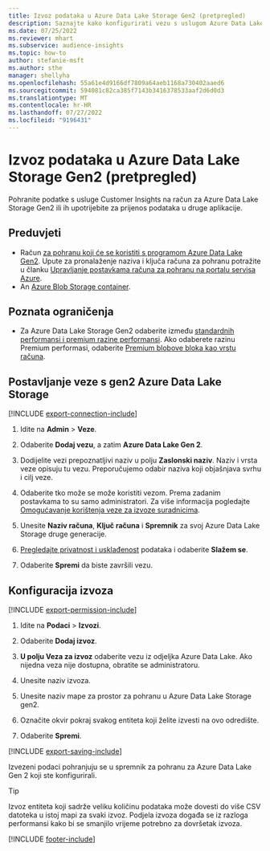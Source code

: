 ```yaml
---
title: Izvoz podataka u Azure Data Lake Storage Gen2 (pretpregled)
description: Saznajte kako konfigurirati vezu s uslugom Azure Data Lake Storage druge generacije.
ms.date: 07/25/2022
ms.reviewer: mhart
ms.subservice: audience-insights
ms.topic: how-to
author: stefanie-msft
ms.author: sthe
manager: shellyha
ms.openlocfilehash: 55a61e4d9166df7809a64aeb1168a730402aaed6
ms.sourcegitcommit: 594081c82ca385f7143b3416378533aaf2d6d0d3
ms.translationtype: MT
ms.contentlocale: hr-HR
ms.lasthandoff: 07/27/2022
ms.locfileid: "9196431"
---
```

# <a name="export-data-to-azure-data-lake-storage-gen2-preview"></a>Izvoz podataka u Azure Data Lake Storage Gen2 (pretpregled)

Pohranite podatke s usluge Customer Insights na račun za Azure Data Lake Storage Gen2 ili ih upotrijebite za prijenos podataka u druge aplikacije.

## <a name="prerequisites"></a>Preduvjeti

- Račun [za pohranu koji će se koristiti s programom Azure Data Lake Gen2](/azure/storage/blobs/create-data-lake-storage-account). Upute za pronalaženje naziva i ključa računa za pohranu potražite u članku [Upravljanje postavkama računa za pohranu na portalu servisa Azure](/azure/storage/common/storage-account-manage).
- An [Azure Blob Storage container](/azure/storage/blobs/storage-quickstart-blobs-portal#create-a-container).

## <a name="known-limitations"></a>Poznata ograničenja

- Za Azure Data Lake Storage Gen2 odaberite između [standardnih performansi i premium razine performansi](/azure/storage/blobs/create-data-lake-storage-account). Ako odaberete razinu Premium performasi, odaberite [Premium blobove bloka kao vrstu računa](/azure/storage/common/storage-account-overview#types-of-storage-accounts).

## <a name="set-up-connection-to-azure-data-lake-storage-gen2"></a>Postavljanje veze s gen2 Azure Data Lake Storage

[!INCLUDE [export-connection-include](includes/export-connection-admn.md)]

1. Idite na **Admin** > **Veze**.

1. Odaberite **Dodaj vezu**, a zatim **Azure Data Lake Gen 2**.

1. Dodijelite vezi prepoznatljivi naziv u polju **Zaslonski naziv**. Naziv i vrsta veze opisuju tu vezu. Preporučujemo odabir naziva koji objašnjava svrhu i cilj veze.

1. Odaberite tko može se može koristiti vezom. Prema zadanim postavkama to su samo administratori. Za više informacija pogledajte [Omogućavanje korištenja veze za izvoze suradnicima](connections.md#allow-contributors-to-use-a-connection-for-exports).

1. Unesite **Naziv računa**, **Ključ računa** i **Spremnik** za svoj Azure Data Lake Storage druge generacije.

1. [Pregledajte privatnost i usklađenost](connections.md#data-privacy-and-compliance) podataka i odaberite **Slažem se**.

1. Odaberite **Spremi** da biste završili vezu.

## <a name="configure-an-export"></a>Konfiguracija izvoza

[!INCLUDE [export-permission-include](includes/export-permission.md)]

1. Idite na **Podaci** > **Izvozi**.

1. Odaberite **Dodaj izvoz**.

1. **U polju Veza za izvoz** odaberite vezu iz odjeljka Azure Data Lake. Ako nijedna veza nije dostupna, obratite se administratoru.

1. Unesite naziv izvoza.

1. Unesite naziv mape za prostor za pohranu u Azure Data Lake Storage gen2.

1. Označite okvir pokraj svakog entiteta koji želite izvesti na ovo odredište.

1. Odaberite **Spremi**.

[!INCLUDE [export-saving-include](includes/export-saving.md)]

Izvezeni podaci pohranjuju se u spremnik za pohranu za Azure Data Lake Gen 2 koji ste konfigurirali.

> [!TIP]
> Izvoz entiteta koji sadrže veliku količinu podataka može dovesti do više CSV datoteka u istoj mapi za svaki izvoz. Podjela izvoza događa se iz razloga performansi kako bi se smanjilo vrijeme potrebno za dovršetak izvoza.

[!INCLUDE [footer-include](includes/footer-banner.md)]
